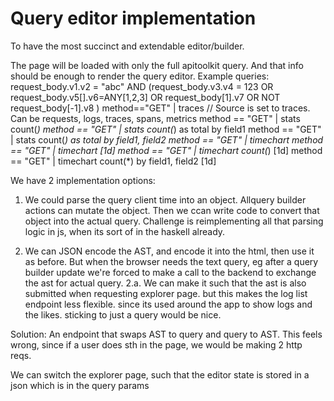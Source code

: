 # Query editor implementation

To have the most succinct and extendable editor/builder. 

The page will be loaded with only the full apitoolkit query. And that info should be enough to render the query editor. 
Example queries:
    request_body.v1.v2 = "abc" AND (request_body.v3.v4 = 123 OR request_body.v5[].v6=ANY[1,2,3] OR request_body[1].v7 OR NOT request_body[-1].v8 )
    method==\"GET\" | traces  // Source is set to traces. Can be requests, logs, traces, spans, metrics 
    method == "GET" | stats count(*) 
    method == "GET" | stats count(*) as total by field1
    method == "GET" | stats count(*) as total by field1, field2
    method == "GET" | timechart 
    method == "GET" | timechart [1d]
    method == "GET" | timechart count(*) [1d]
    method == "GET" | timechart count(*) by field1, field2 [1d]
    

We have 2 implementation options:
1. We could parse the query client time into an object. Allquery builder actions can mutate the object. 
    Then we ccan write code to convert that object into the actual query. 
    Challenge is reimplementing all that parsing logic in js, when its sort of in the haskell already. 

2. We can JSON encode the AST, and encode it into the html, then use it as before. But when the browser needs the text query, eg after a query builder update
    we're forced to make a call to the backend to exchange the ast for actual query. 
    2.a. We can make it such that the ast is also submitted when requesting explorer page. but this makes the log list endpoint less flexible. since its used around the app to show logs and the likes. sticking to just a query would be nice. 

Solution: An endpoint that swaps AST to query and query to AST. This feels wrong, since if a user does sth in the page, 
    we would be making 2 http reqs. 

We can switch the explorer page, such that the editor state is stored in a json which is in the query params
